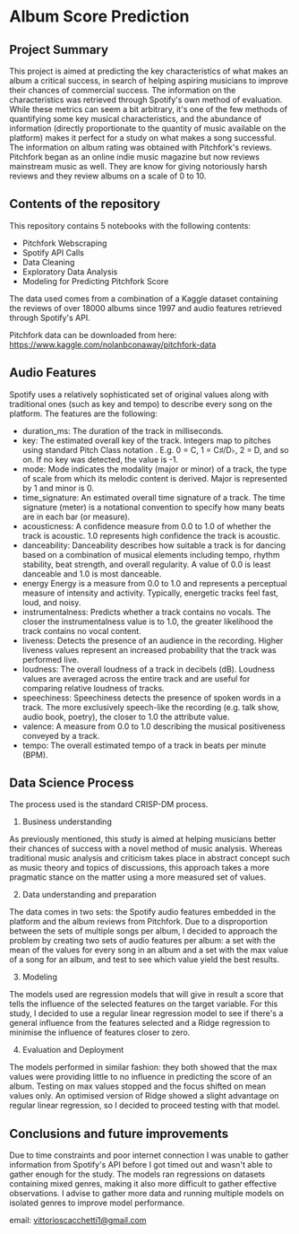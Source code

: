 # Album Score Prediction

## Project Summary


This project is aimed at predicting the key characteristics of what makes an album a critical success, in search of helping aspiring musicians to improve their chances of commercial success.
The information on the characteristics was retrieved through Spotify's own method of evaluation. While these metrics can seem a bit arbitrary, it's one of the few methods of quantifying some key musical characteristics, and the abundance of information (directly proportionate to the quantity of music available on the platform) makes it perfect for a study on what makes a song successful.
The information on album rating was obtained with Pitchfork's reviews. Pitchfork began as an online indie music magazine but now reviews mainstream music as well. They are know for giving notoriously harsh reviews and they review albums on a scale of 0 to 10.


## Contents of the repository

This repository contains 5 notebooks with the following contents:

- Pitchfork Webscraping
- Spotify API Calls
- Data Cleaning
- Exploratory Data Analysis
- Modeling for Predicting Pitchfork Score

The data used comes from a combination of a Kaggle dataset containing the reviews of over 18000 albums since 1997 and audio features retrieved through Spotify's API.

Pitchfork data can be downloaded from here: https://www.kaggle.com/nolanbconaway/pitchfork-data

## Audio Features

Spotify uses a relatively sophisticated set of original values along with traditional ones (such as key and tempo) to describe every song on the platform. The features are the following:

- duration_ms: The duration of the track in milliseconds.
- key:	The estimated overall key of the track. Integers map to pitches using standard Pitch Class notation . E.g. 0 = C, 1 = C♯/D♭, 2 = D, and so on. If no key was detected, the value is -1.
- mode:	Mode indicates the modality (major or minor) of a track, the type of scale from which its melodic content is derived. Major is represented by 1 and minor is 0.
- time_signature: An estimated overall time signature of a track. The time signature (meter) is a notational convention to specify how many beats are in each bar (or measure).
- acousticness: A confidence measure from 0.0 to 1.0 of whether the track is acoustic. 1.0 represents high confidence the track is acoustic.
- danceability: Danceability describes how suitable a track is for dancing based on a combination of musical elements including tempo, rhythm stability, beat strength, and overall regularity. A value of 0.0 is least danceable and 1.0 is most danceable.
- energy Energy is a measure from 0.0 to 1.0 and represents a perceptual measure of intensity and activity. Typically, energetic tracks feel fast, loud, and noisy.
- instrumentalness: Predicts whether a track contains no vocals. The closer the instrumentalness value is to 1.0, the greater likelihood the track contains no vocal content.
- liveness: Detects the presence of an audience in the recording. Higher liveness values represent an increased probability that the track was performed live.
- loudness: The overall loudness of a track in decibels (dB). Loudness values are averaged across the entire track and are useful for comparing relative loudness of tracks.
- speechiness: Speechiness detects the presence of spoken words in a track. The more exclusively speech-like the recording (e.g. talk show, audio book, poetry), the closer to 1.0 the attribute value.
- valence: A measure from 0.0 to 1.0 describing the musical positiveness conveyed by a track.
- tempo: The overall estimated tempo of a track in beats per minute (BPM).

## Data Science Process

The process used is the standard CRISP-DM process.

1) Business understanding

As previously mentioned, this study is aimed at helping musicians better their chances of success with a novel method of music analysis. Whereas traditional music analysis and criticism takes place in abstract concept such as music theory and topics of discussions, this approach takes a more pragmatic stance on the matter using a more measured set of values.

2) Data understanding and preparation

The data comes in two sets: the Spotify audio features embedded in the platform and the album reviews from Pitchfork. Due to a disproportion between the sets of multiple songs per album, I decided to approach the problem by creating two sets of audio features per album: a set with the mean of the values for every song in an album and a set with the max value of a song for an album, and test to see which value yield the best results.

3) Modeling

The models used are regression models that will give in result a score that tells the influence of the selected features on the target variable. For this study, I decided to use a regular linear regression model to see if there's a general influence from the features selected and a Ridge regression to minimise the influence of features closer to zero. 

4) Evaluation and Deployment

The models performed in similar fashion: they both showed that the max values were providing little to no influence in predicting the score of an album. Testing on max values stopped and the focus shifted on mean values only. An optimised version of Ridge showed a slight advantage on regular linear regression, so I decided to proceed testing with that model.

## Conclusions and future improvements

Due to time constraints and poor internet connection I was unable to gather information from Spotify's API before I got timed out and wasn't able to gather enough for the study. The models ran regressions on datasets containing mixed genres, making it also more difficult to gather effective observations. I advise to gather more data and running multiple models on isolated genres to improve model performance.



email: vittorioscacchetti1@gmail.com
